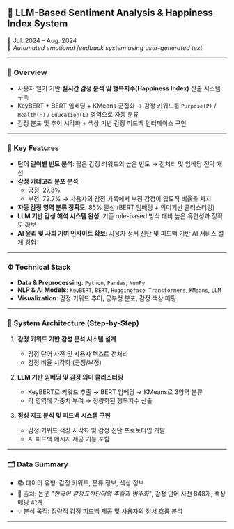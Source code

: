 ## 💖 LLM-Based Sentiment Analysis & Happiness Index System  
📅 Jul. 2024 – Aug. 2024  
🎯 *Automated emotional feedback system using user-generated text*

---

### 🧩 Overview  
- 사용자 일기 기반 **실시간 감정 분석 및 행복지수(Happiness Index)** 산출 시스템 구축  
- KeyBERT + BERT 임베딩 + KMeans 군집화 → 감정 키워드를 `Purpose(P)` / `Health(H)` / `Education(E)` 영역으로 자동 분류  
- 감정 분포 및 추이 시각화 + 색상 기반 감정 피드백 인터페이스 구현

---

### 🧠 Key Features  
- **단어 길이별 빈도 분석**: 짧은 감정 키워드의 높은 빈도 → 전처리 및 임베딩 전략 개선  
- **감정 카테고리 분포 분석**:  
  - 긍정: 27.3%  
  - 부정: 72.7% → 사용자의 감정 기록에서 부정 감정이 압도적 비율을 차지  
- **자동 감정 영역 분류 정확도**: 85% 달성 (BERT 임베딩 + 의미기반 클러스터링)  
- **LLM 기반 감성 해석 시스템 완성**: 기존 rule-based 방식 대비 높은 유연성과 정확도 확보  
- **AI 윤리 및 사회 기여 인사이트 확보**: 사용자 정서 진단 및 피드백 기반 AI 서비스 설계 경험

---

### ⚙️ Technical Stack

- **Data & Preprocessing**: `Python`, `Pandas`, `NumPy`  
- **NLP & AI Models**: `KeyBERT`, `BERT`, `Huggingface Transformers`, `KMeans`, `LLM`  
- **Visualization**: 감정 키워드 추이, 긍부정 분포, 감정 색상 매핑  

---

### 🧪 System Architecture (Step-by-Step)

1. **감정 키워드 기반 감성 분석 시스템 설계**  
   - 감정 단어 사전 및 사용자 텍스트 전처리  
   - 감정 비율 시각화 (긍정/부정)

2. **LLM 기반 임베딩 및 감정 의미 클러스터링**  
   - KeyBERT로 키워드 추출 → BERT 임베딩 → KMeans로 3영역 분류  
   - 각 영역에 가중치 부여 → 정량화된 행복지수 산출

3. **정성 지표 분석 및 피드백 시스템 구현**  
   - 감정 키워드 색상 시각화 및 감정 진단 프로토타입 개발  
   - AI 피드백 메시지 제공 기능 포함

---

### 🗂️ Data Summary

- 📚 데이터 유형: 감정 키워드, 분류 정보, 색상 정보  
- 📌 출처: 논문 *"한국어 감정표현단어의 추출과 범주화"*, 감정 단어 사전 848개, 색상 매핑 41개  
- 💡 분석 목적: 정량적 감정 피드백 제공 및 사용자의 정서 흐름 분석  

---
